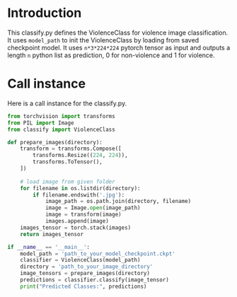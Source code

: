 # Introduction

This classify.py defines the ViolenceClass for violence image classification. It uses `model_path` to init the ViolenceClass by loading from saved checkpoint model. It  uses `n*3*224*224` pytorch tensor as input and outputs a length `n` python list as prediction, 0 for non-violence and 1 for violence.



# Call instance

Here is a call instance for the classify.py.

```python
from torchvision import transforms
from PIL import Image
from classify import ViolenceClass

def prepare_images(directory):
    transform = transforms.Compose([
        transforms.Resize((224, 224)),
        transforms.ToTensor(),
    ])
    
    # load image from given folder
    for filename in os.listdir(directory):
        if filename.endswith('.jpg'):
            image_path = os.path.join(directory, filename)
            image = Image.open(image_path)
            image = transform(image)
            images.append(image)
    images_tensor = torch.stack(images)
    return images_tensor

if __name__ == '__main__':
	model_path = 'path_to_your_model_checkpoint.ckpt'
    classifier = ViolenceClass(model_path)
    directory = 'path_to_your_image_directory'
    image_tensors = prepare_images(directory)
    predictions = classifier.classify(image_tensor)
	print("Predicted Classes:", predictions)

```

